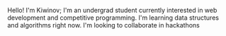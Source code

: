 Hello! I'm Kiwinov; I'm an undergrad student currently interested in web development and competitive programming.
I'm learning data structures and algorithms right now. 
I'm looking to collaborate in hackathons

